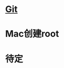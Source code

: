 # [Git](https://github.com/SsageParuders/HQ_Notes/blob/master/Git%E5%AD%A6%E4%B9%A0%E7%AC%94%E8%AE%B0.md)
# Mac创建root
# 待定